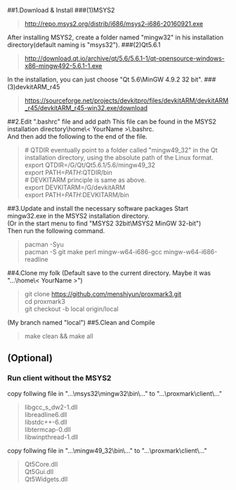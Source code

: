 
##1.Download & Install
###(1)MSYS2
>http://repo.msys2.org/distrib/i686/msys2-i686-20160921.exe

After installing MSYS2, create a folder named "mingw32" in his installation directory(default naming is "msys32").
###(2)Qt5.6.1
>http://download.qt.io/archive/qt/5.6/5.6.1-1/qt-opensource-windows-x86-mingw492-5.6.1-1.exe

In the installation, you can just choose "Qt 5.6\MinGW 4.9.2 32 bit".
###(3)devkitARM_r45
>https://sourceforge.net/projects/devkitpro/files/devkitARM/devkitARM_r45/devkitARM_r45-win32.exe/download

##2.Edit ".bashrc" file and add path
This file can be found in the MSYS2 installation directory\home\\< YourName >\\.bashrc.  
And then add the following to the end of the file.
>\# QTDIR eventually point to a folder called "mingw49_32" in the Qt installation directory, using the absolute path of the Linux format.  
export QTDIR=/G/Qt/Qt5.6.1/5.6/mingw49_32  
export PATH=$PATH:$QTDIR/bin  
\# DEVKITARM principle is same as above.  
export DEVKITARM=/G/devkitARM  
export PATH=$PATH:$DEVKITARM/bin

##3.Update and install the necessary software packages
Start mingw32.exe in the MSYS2 installation directory.  
(Or in the start menu to find "MSYS2 32bit\MSYS2 MinGW 32-bit")  
Then run the following command.
>pacman -Syu  
pacman -S git make perl mingw-w64-i686-gcc mingw-w64-i686-readline

##4.Clone my folk
(Default save to the current directory. Maybe it was "...\home\\< YourName >")
>git clone https://github.com/menshiyun/proxmark3.git  
cd proxmark3  
git checkout -b local origin/local

(My branch named "local")
##5.Clean and Compile
>make clean && make all

## (Optional)
### Run client without the MSYS2

copy follwing file in "...\msys32\mingw32\bin\\..." to "...\proxmark\client\\..."
>libgcc_s_dw2-1.dll  
libreadline6.dll  
libstdc++-6.dll  
libtermcap-0.dll  
libwinpthread-1.dll

copy follwing file in "...\mingw49_32\bin\\..." to "...\proxmark\client\\..."
>Qt5Core.dll  
Qt5Gui.dll  
Qt5Widgets.dll
